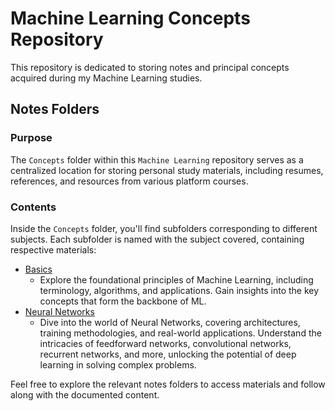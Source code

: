 # Machine Learning Concepts Repository

This repository is dedicated to storing notes and principal concepts acquired during my Machine Learning studies.

## Notes Folders

### Purpose
The `Concepts` folder within this `Machine Learning` repository serves as a centralized location for storing personal study materials, including resumes, references, and resources from various platform courses.

### Contents
Inside the `Concepts` folder, you'll find subfolders corresponding to different subjects. Each subfolder is named with the subject covered, containing respective materials:

- [Basics](https://github.com/kayckdelfino/public_knowledge_base/tree/main/Machine%20Learning/Concepts/Basics)
  - Explore the foundational principles of Machine Learning, including terminology, algorithms, and applications. Gain insights into the key concepts that form the backbone of ML.
- [Neural Networks](https://github.com/kayckdelfino/public_knowledge_base/tree/main/Machine%20Learning/Concepts/Neural%20Networks)
  - Dive into the world of Neural Networks, covering architectures, training methodologies, and real-world applications. Understand the intricacies of feedforward networks, convolutional networks, recurrent networks, and more, unlocking the potential of deep learning in solving complex problems.

Feel free to explore the relevant notes folders to access materials and follow along with the documented content.